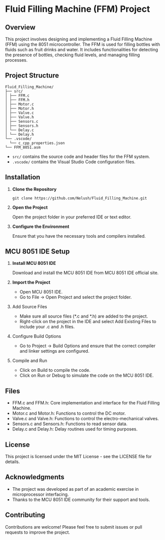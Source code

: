 # Fluid Filling Machine (FFM) Project

## Overview

This project involves designing and implementing a Fluid Filling Machine (FFM) using the 8051 microcontroller. The FFM is used for filling bottles with fluids such as fruit drinks and water. It includes functionalities for detecting the presence of bottles, checking fluid levels, and managing filling processes.

## Project Structure
```
Fluid_Filling_Machine/
├── src/
│ ├── FFM.c
│ ├── FFM.h
│ ├── Motor.c
│ ├── Motor.h
│ ├── Valve.c
│ ├── Valve.h
│ ├── Sensors.c
│ ├── Sensors.h
│ └── Delay.c
│ └── Delay.h
└── .vscode/
  └── c_cpp_properties.json
└── FFM_8051.asm
```

- `src/` contains the source code and header files for the FFM system.
- `.vscode/` contains the Visual Studio Code configuration files.

## Installation

1. **Clone the Repository**

   ````
   git clone https://github.com/Nelush/Fluid_Filling_Machine.git
    ````
2. **Open the Project**

    Open the project folder in your preferred IDE or text editor.

3. **Configure the Environment**

    Ensure that you have the necessary tools and compilers installed.

## MCU 8051 IDE Setup

1. **Install MCU 8051 IDE**

    Download and install the MCU 8051 IDE from MCU 8051 IDE official site.

2. **Import the Project**
    - Open MCU 8051 IDE.
    - Go to File -> Open Project and select the project folder.

3. Add Source Files
    - Make sure all source files (*.c and *.h) are added to the project.
    - Right-click on the project in the IDE and select Add Existing Files to include your .c and .h files.

4. Configure Build Options
    - Go to Project -> Build Options and ensure that the correct compiler and linker settings are configured.

5. Compile and Run
    - Click on Build to compile the code.
    - Click on Run or Debug to simulate the code on the MCU 8051 IDE.

## Files

- FFM.c and FFM.h: Core implementation and interface for the Fluid Filling Machine.
- Motor.c and Motor.h: Functions to control the DC motor.
- Valve.c and Valve.h: Functions to control the electro-mechanical valves.
- Sensors.c and Sensors.h: Functions to read sensor data.
- Delay.c and Delay.h: Delay routines used for timing purposes.

## License

This project is licensed under the MIT License - see the LICENSE file for details.

## Acknowledgments

- The project was developed as part of an academic exercise in microprocessor interfacing.
- Thanks to the MCU 8051 IDE community for their support and tools.

## Contributing

Contributions are welcome! Please feel free to submit issues or pull requests to improve the project.